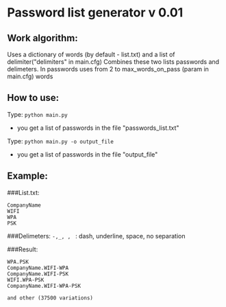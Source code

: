 # Password list generator v 0.01

## Work algorithm:
Uses a dictionary of words (by default - list.txt) and a list of delimiter("delimiters" in main.cfg)
Combines these two lists passwords and delimeters. In passwords uses from 2 to max_words_on_pass (param in main.cfg) words

## How to use:
Type: ```python main.py```

- you get a list of passwords in the file "passwords_list.txt"

Type: ```python main.py -o output_file```

- you get a list of passwords in the file "output_file"

## Example:

###List.txt:
```
CompanyName
WIFI
WPA
PSK
```
    
###Delimeters:
```-,_, , ```  : dash, underline, space, no separation


###Result:

```
WPA.PSK
CompanyName.WIFI-WPA
CompanyName.WIFI-PSK
WIFI.WPA-PSK
CompanyName.WIFI-WPA-PSK

and other (37500 variations)
```
